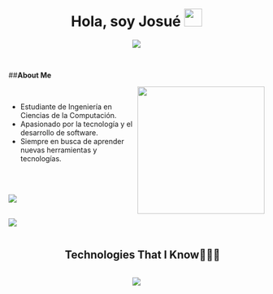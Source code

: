 <!-- Encabezado Principal -->
<h1 align="center"><b>Hola, soy Josué</b> <img src="https://media.giphy.com/media/hvRJCLFzcasrR4ia7z/giphy.gif" width="35"></h1>

<p align="center">
  <a href="https://github.com/DenverCoder1/readme-typing-svg">
    <img src="https://readme-typing-svg.herokuapp.com?font=Time+New+Roman&color=cyan&size=25&center=true&vCenter=true&width=600&height=100&lines=Hola,+soy+Josué;Estudiante+de+Ingenier%C3%ADa+en+Ciencias+de+la+Computaci%C3%B3n;Apasionado+por+la+tecnolog%C3%ADa+y+desarrollo+de+software;Siempre+aprendiendo+nuevas+cosas" />
  </a>
</p>

<br>

<!-- Sección Acerca de Mí -->
##**About Me**

<picture>
  <img align="right" src="https://media.giphy.com/media/26ufdipQqU2lhNA4g/giphy.gif" width="250px">
</picture>

<br>

- Estudiante de Ingeniería en Ciencias de la Computación.
- Apasionado por la tecnología y el desarrollo de software.
- Siempre en busca de aprender nuevas herramientas y tecnologías.

<br><br>

<img src="https://user-images.githubusercontent.com/73097560/115834477-dbab4500-a447-11eb-908a-139a6edaec5c.gif"><br><br>

<!-- Sección de Skills / Tecnologías que conozco -->
<img src="https://user-images.githubusercontent.com/73097560/115834477-dbab4500-a447-11eb-908a-139a6edaec5c.gif">

<div id="user-content-toc">
  <ul align="center">
    <summary><h2 style="display: inline-block">Technologies That I Know👨🏻‍💻</h2></summary>
  </ul>
</div>

<p align="center">
  <a href="https://skillicons.dev">
    <img src="https://skillicons.dev/icons?i=mongodb,javascript,nodejs,fastapi,python,react,vue,typescript,postgres,mysql,java,html,css,sass,bootstrap,vite,r,nestjs,linux,arch,debian,cpp,discord,nextjs,idea,obsidian,postman,npm,qt,vscode,usaa" />
  </a>
</p>
